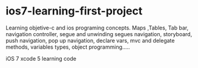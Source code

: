 ios7-learning-first-project
===========================

Learning objetive-c and ios programing concepts. Maps ,Tables, Tab bar, navigation
controller, segue and unwinding segues navigation, storyboard, push navigation,
pop up navigation, declare vars, mvc and delegate methods, variables types, object
programming.....

iOS 7  xcode 5 learning code
